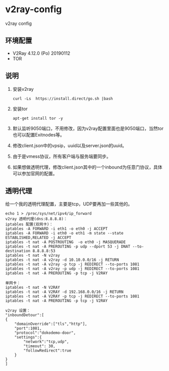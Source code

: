 # v2ray-config
v2ray config

## 环境配置

- V2Ray 4.12.0 (Po) 20190112
- TOR

## 说明

1. 安装v2ray

   ```
   curl -Ls  https://install.direct/go.sh |bash
   ```

2. 安装tor

   ```
   apt-get install tor -y
   ```

3. 默认监听9050端口，不用修改，因为v2ray配置里面也是9050端口，当然tor也可以配置Exitnodes等。

4. 修改client.json中的vpsip，uuid以及server.json的uuid。

5. 由于是vmess协议，所有客户端与服务端要同步。

6. 如果想做透明代理，修改client.json其中的一个inbound为任意门协议，具体可以参加官网的配置。

## 透明代理

给一个我的透明代理配置，主要是tcp，UDP要再加一些其他的。

```
echo 1 > /proc/sys/net/ipv4/ip_forward
v2ray 透明代理(dns:8.8.8.8)：
iptables 配置(双网卡)：
iptables -A FORWARD -i eth1 -o eth0 -j ACCEPT
iptables -A FORWARD -i eth0 -o eth1 -m state --state ESTABLISHED,RELATED -j ACCEPT
iptables -t nat -A POSTROUTING  -o eth0 -j MASQUERADE
iptables -t nat -A PREROUTING -p udp --dport 53 -j DNAT --to-destination 8.8.8.8:53
iptables -t nat -N v2ray
iptables -t nat -A v2ray -d 10.10.0.0/16 -j RETURN
iptables -t nat -A v2ray -p tcp -j REDIRECT --to-ports 1081
iptables -t nat -A v2ray -p udp -j REDIRECT --to-ports 1081
iptables -t nat -A PREROUTING -p tcp -j V2RAY

单网卡：
iptables -t nat -N V2RAY
iptables -t nat -A V2RAY -d 192.168.0.0/16 -j RETURN
iptables -t nat -A V2RAY -p tcp -j REDIRECT --to-ports 1081
iptables -t nat -A PREROUTING -p tcp -j V2RAY

v2ray 设置：
"inboundDetour":[
{
	"domainOverride":["tls","http"],
	"port":1081,
	"protocol":"dokodemo-door",
	"settings":{
		"network":"tcp,udp",
		"timeout": 30,
		"followRedirect":true
	}
}
]
```

